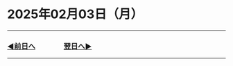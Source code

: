 # 2025年02月03日（月）

---

### [◀️前日へ](https://github.com/yuasys/chatty-journal/blob/main/2025/02/2025-02-02.md)&emsp;&emsp;&emsp;&emsp;[翌日へ▶️](https://github.com/yuasys/chatty-journal/blob/main/2025/02/2025-02-04.md)

---
